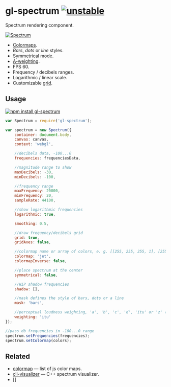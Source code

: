 # gl-spectrum [![unstable](http://badges.github.io/stability-badges/dist/unstable.svg)](http://github.com/badges/stability-badges)

Spectrum rendering component.

[![Spectrum](https://raw.githubusercontent.com/audio-lab/gl-spectrum/gh-pages/preview.png "Spectrum")](http://audio-lab.github.io/gl-spectrum/)

* [Colormaps](https://github.com/bpostlethwaite/colormap).
* _Bars_, _dots_ or _line_ styles.
* Symmetrical mode.
* [A-weighting](https://github.com/audio-lab/a-weighting).
* FPS 60.
* Frequency / decibels ranges.
* Logarithmic / linear scale.
* Customizable [grid](https://github.com/dfcreative/plot-grid).


## Usage

[![npm install gl-spectrum](https://nodei.co/npm/gl-spectrum.png?mini=true)](https://npmjs.org/package/gl-spectrum/)

```js
var Spectrum = require('gl-spectrum');

var spectrum = new Spectrum({
	container: document.body,
	canvas: canvas,
	context: 'webgl',

	//decibels data, -100...0
	frequencies: frequenciesData,

	//magnitude range to show
	maxDecibels: -30,
	minDecibels: -100,

	//frequency range
	maxFrequency: 20000,
	minFrequency: 20,
	sampleRate: 44100,

	//show logarithmic frequencies
	logarithmic: true,

	smoothing: 0.5,

	//draw frequency/decibels grid
	grid: true,
	gridAxes: false,

	//colormap name or array of colors, e. g. [[255, 255, 255, 1], [255, 0, 0, 1]]
	colormap: 'jet',
	colormapInverse: false,

	//place spectrum at the center
	symmetrical: false,

	//WIP shadow frequencies
	shadow: [],

	//mask defines the style of bars, dots or a line
	mask: 'bars',

	//perceptual loudness weighting, 'a', 'b', 'c', 'd', 'itu' or 'z' (see a-weighting)
	weighting: 'itu'
});

//pass db frequencies in -100...0 range
spectrum.setFrequencies(frequencies);
spectrum.setColormap(colors);
```

## Related

* [colormap](https://github.com/bpostlethwaite/colormap) — list of js color maps.
* [cli-visualizer](https://github.com/dpayne/cli-visualizer) — C++ spectrum visualizer.
* []